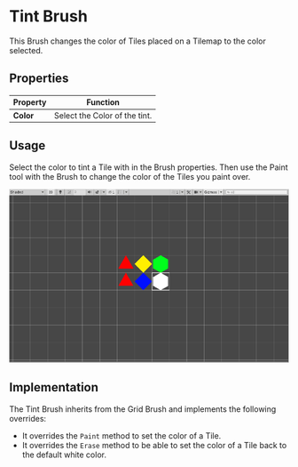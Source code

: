 # Tint Brush

This Brush changes the color of Tiles placed on a Tilemap to the color selected.

## Properties

| Property  | Function                      |
|-----------|-------------------------------|
| __Color__ | Select the Color of the tint. |

## Usage

Select the color to tint a Tile with in the Brush properties. Then use the Paint tool with the Brush to change the color
of the Tiles you paint over.

![Scene View with Tint Brush](images/TintBrush.png)

## Implementation

The Tint Brush inherits from the Grid Brush and implements the following overrides:

- It overrides the `Paint` method to set the color of a Tile.
- It overrides the `Erase` method to be able to set the color of a Tile back to the default white color.